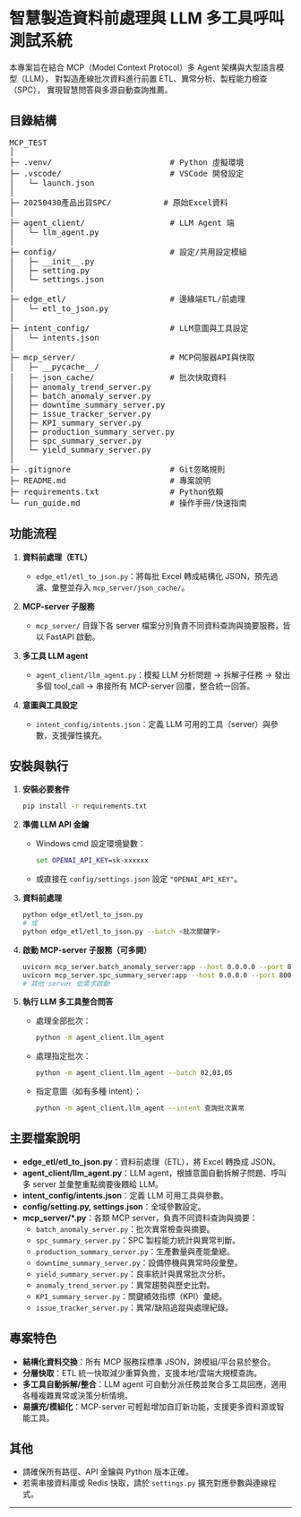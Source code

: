 # 智慧製造資料前處理與 LLM 多工具呼叫測試系統

本專案旨在結合 MCP（Model Context Protocol）多 Agent 架構與大型語言模型（LLM），
對製造產線批次資料進行前置 ETL、異常分析、製程能力檢查（SPC），
實現智慧問答與多源自動查詢推薦。

## 目錄結構
<pre>
MCP_TEST
│
├─ .venv/                         # Python 虛擬環境
├─ .vscode/                       # VSCode 開發設定
│   └─ launch.json
│
├─ 20250430產品出貨SPC/           # 原始Excel資料
│
├─ agent_client/                  # LLM Agent 端
│   └─ llm_agent.py
│
├─ config/                        # 設定/共用設定模組
│   ├─ __init__.py
│   ├─ setting.py
│   └─ settings.json
│
├─ edge_etl/                      # 邊緣端ETL/前處理
│   └─ etl_to_json.py
│
├─ intent_config/                 # LLM意圖與工具設定
│   └─ intents.json
│
├─ mcp_server/                    # MCP伺服器API與快取
│   ├─ __pycache__/
│   ├─ json_cache/                # 批次快取資料
│   ├─ anomaly_trend_server.py
│   ├─ batch_anomaly_server.py
│   ├─ downtime_summary_server.py
│   ├─ issue_tracker_server.py
│   ├─ KPI_summary_server.py
│   ├─ production_summary_server.py
│   ├─ spc_summary_server.py
│   └─ yield_summary_server.py
│
├─ .gitignore                     # Git忽略規則
├─ README.md                      # 專案說明
├─ requirements.txt               # Python依賴
└─ run_guide.md                   # 操作手冊/快速指南
</pre>

## 功能流程

1. **資料前處理（ETL）**
   - `edge_etl/etl_to_json.py`：將每批 Excel 轉成結構化 JSON，預先過濾、彙整並存入 `mcp_server/json_cache/`。

2. **MCP-server 子服務**
   - `mcp_server/` 目錄下各 server 檔案分別負責不同資料查詢與摘要服務，皆以 FastAPI 啟動。

3. **多工具 LLM agent**
   - `agent_client/llm_agent.py`：模擬 LLM 分析問題 → 拆解子任務 → 發出多個 tool_call → 串接所有 MCP-server 回覆，整合統一回答。

4. **意圖與工具設定**
   - `intent_config/intents.json`：定義 LLM 可用的工具（server）與參數，支援彈性擴充。

## 安裝與執行

1. **安裝必要套件**
    ```bash
    pip install -r requirements.txt
    ```

2. **準備 LLM API 金鑰**
    - Windows cmd 設定環境變數：
      ```cmd
      set OPENAI_API_KEY=sk-xxxxxx
      ```
    - 或直接在 `config/settings.json` 設定 `"OPENAI_API_KEY"`。

3. **資料前處理**
    ```bash
    python edge_etl/etl_to_json.py
    # 或
    python edge_etl/etl_to_json.py --batch <批次關鍵字>
    ```

4. **啟動 MCP-server 子服務（可多開）**
    ```bash
    uvicorn mcp_server.batch_anomaly_server:app --host 0.0.0.0 --port 8001
    uvicorn mcp_server.spc_summary_server:app --host 0.0.0.0 --port 8002
    # 其他 server 依需求啟動
    ```

5. **執行 LLM 多工具整合問答**
    - 處理全部批次：
      ```bash
      python -m agent_client.llm_agent
      ```
    - 處理指定批次：
      ```bash
      python -m agent_client.llm_agent --batch 02,03,05
      ```
    - 指定意圖（如有多種 intent）：
      ```bash
      python -m agent_client.llm_agent --intent 查詢批次異常
      ```

## 主要檔案說明

- **edge_etl/etl_to_json.py**：資料前處理（ETL），將 Excel 轉換成 JSON。
- **agent_client/llm_agent.py**：LLM agent，根據意圖自動拆解子問題、呼叫多 server 並彙整重點摘要後餵給 LLM。
- **intent_config/intents.json**：定義 LLM 可用工具與參數。
- **config/setting.py, settings.json**：全域參數設定。
- **mcp_server/*.py**：各類 MCP server，負責不同資料查詢與摘要：
  - `batch_anomaly_server.py`：批次異常檢查與摘要。
  - `spc_summary_server.py`：SPC 製程能力統計與異常判斷。
  - `production_summary_server.py`：生產數量與產能彙總。
  - `downtime_summary_server.py`：設備停機與異常時段彙整。
  - `yield_summary_server.py`：良率統計與異常批次分析。
  - `anomaly_trend_server.py`：異常趨勢與歷史比對。
  - `KPI_summary_server.py`：關鍵績效指標（KPI）彙總。
  - `issue_tracker_server.py`：異常/缺陷追蹤與處理紀錄。

## 專案特色

- **結構化資料交換**：所有 MCP 服務採標準 JSON，跨模組/平台易於整合。
- **分層快取**：ETL 統一快取減少重算負擔，支援本地/雲端大規模查詢。
- **多工具自動拆解/整合**：LLM agent 可自動分派任務並聚合多工具回應，適用各種複雜異常或決策分析情境。
- **易擴充/模組化**：MCP-server 可輕鬆增加自訂新功能，支援更多資料源或智能工具。

## 其他

- 請確保所有路徑、API 金鑰與 Python 版本正確。
- 若需串接資料庫或 Redis 快取，請於 `settings.py` 擴充對應參數與連線程式。

---